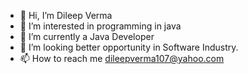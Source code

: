 - 👋 Hi, I’m Dileep Verma
- 👀 I’m interested in programming in java
- 🌱 I’m currently a Java Developer
- 💞️ I’m looking better opportunity in Software Industry.
- 📫 How to reach me dileepverma107@yahoo.com

<!---
dileepverma107/dileepverma107 is a ✨ special ✨ repository because its `README.md` (this file) appears on your GitHub profile.
You can click the Preview link to take a look at your changes.
--->
